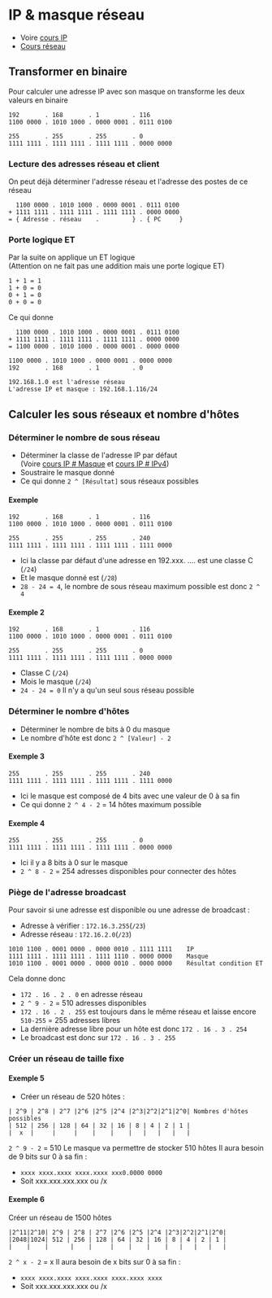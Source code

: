 # IP & masque réseau
- Voire [cours IP](https://doc.altherneum.fr/cours/ip)
- [Cours réseau](https://doc.altherneum.fr/cours/network)

## Transformer en binaire
Pour calculer une adresse IP avec son masque on transforme les deux valeurs en binaire
```
192       . 168       . 1         . 116
1100 0000 . 1010 1000 . 0000 0001 . 0111 0100

255       . 255       . 255       . 0
1111 1111 . 1111 1111 . 1111 1111 . 0000 0000
```

### Lecture des adresses réseau et client
On peut déjà déterminer l'adresse réseau et l'adresse des postes de ce réseau
```
  1100 0000 . 1010 1000 . 0000 0001 . 0111 0100
+ 1111 1111 . 1111 1111 . 1111 1111 . 0000 0000
= { Adresse . réseau    .         } . { PC     }
```

### Porte logique ET
Par la suite on applique un ET logique  
(Attention on ne fait pas une addition mais une porte logique ET)
```
1 + 1 = 1
1 + 0 = 0
0 + 1 = 0
0 + 0 = 0
```

Ce qui donne
```
  1100 0000 . 1010 1000 . 0000 0001 . 0111 0100
+ 1111 1111 . 1111 1111 . 1111 1111 . 0000 0000
= 1100 0000 . 1010 1000 . 0000 0001 . 0000 0000
```

```
1100 0000 . 1010 1000 . 0000 0001 . 0000 0000
192       . 168       . 1         . 0

192.168.1.0 est l'adresse réseau
L'adresse IP et masque : 192.168.1.116/24
```

## Calculer les sous réseaux et nombre d'hôtes
### Déterminer le nombre de sous réseau
- Déterminer la classe de l'adresse IP par défaut  
(Voire [cours IP # Masque](https://doc.altherneum.fr/cours/ip.html#Masque) et [cours IP # IPv4](https://doc.altherneum.fr/cours/ip.html#IPv4))
- Soustraire le masque donné
- Ce qui donne `2 ^ [Résultat]` sous réseaux possibles

#### Exemple
```
192       . 168       . 1         . 116
1100 0000 . 1010 1000 . 0000 0001 . 0111 0100

255       . 255       . 255       . 240
1111 1111 . 1111 1111 . 1111 1111 . 1111 0000
```

- Ici la classe par défaut d'une adresse en 192.xxx. .... est une classe C (`/24`)
- Et le masque donné est (`/28`)
- `28 - 24 = 4`, le nombre de sous réseau maximum possible est donc `2 ^ 4`

#### Exemple 2
```
192       . 168       . 1         . 116
1100 0000 . 1010 1000 . 0000 0001 . 0111 0100

255       . 255       . 255       . 0
1111 1111 . 1111 1111 . 1111 1111 . 0000 0000
```
- Classe C (`/24`)
- Mois le masque (`/24`)
- `24 - 24 = 0` Il n'y a qu'un seul sous réseau possible

### Déterminer le nombre d'hôtes
- Déterminer le nombre de bits à 0 du masque
- Le nombre d'hôte est donc `2 ^ [Valeur] - 2`

#### Exemple 3
```
255       . 255       . 255       . 240
1111 1111 . 1111 1111 . 1111 1111 . 1111 0000
```

- Ici le masque est composé de 4 bits avec une valeur de 0 à sa fin
- Ce qui donne `2 ^ 4 - 2` = 14 hôtes maximum possible

#### Exemple 4
```
255       . 255       . 255       . 0
1111 1111 . 1111 1111 . 1111 1111 . 0000 0000
```
- Ici il y a 8 bits à 0 sur le masque
- `2 ^ 8 - 2` = 254 adresses disponibles pour connecter des hôtes

### Piège de l'adresse broadcast

Pour savoir si une adresse est disponible ou une adresse de broadcast : 
- Adresse à vérifier : `172.16.3.255`(`/23`)
- Adresse réseau : `172.16.2.0`(`/23`)
```
1010 1100 . 0001 0000 . 0000 0010 . 1111 1111    IP
1111 1111 . 1111 1111 . 1111 1110 . 0000 0000    Masque
1010 1100 . 0001 0000 . 0000 0010 . 0000 0000    Résultat condition ET
```

Cela donne donc
- `172 . 16 . 2 . 0` en adresse réseau
- `2 ^ 9 - 2` = 510 adresses disponibles
- `172 . 16 . 2 . 255` est toujours dans le même réseau et laisse encore `510-255` = 255 adresses libres
- La dernière adresse libre pour un hôte est donc `172 . 16 . 3 . 254`
- Le broadcast est donc sur `172 . 16 . 3 . 255`

### Créer un réseau de taille fixe
#### Exemple 5
- Créer un réseau de 520 hôtes :
```
| 2^9 | 2^8 | 2^7 |2^6 |2^5 |2^4 |2^3|2^2|2^1|2^0| Nombres d'hôtes possibles
| 512 | 256 | 128 | 64 | 32 | 16 | 8 | 4 | 2 | 1 |
|  x  |     |     |    |    |    |   |   |   |   |
```

`2 ^ 9 - 2` = 510
Le masque va permettre de stocker 510 hôtes
Il aura besoin de 9 bits sur 0 à sa fin : 
- `xxxx xxxx.xxxx xxxx.xxxx xxx0.0000 0000`
- Soit xxx.xxx.xxx.xxx ou /x

#### Exemple 6
Créer un réseau de 1500 hôtes
```
|2^11|2^10| 2^9 | 2^8 | 2^7 |2^6 |2^5 |2^4 |2^3|2^2|2^1|2^0|
|2048|1024| 512 | 256 | 128 | 64 | 32 | 16 | 8 | 4 | 2 | 1 |
|    |    |      |    |     |    |    |    |   |   |   |   |
```
`2 ^ x - 2` = x
Il aura besoin de x bits sur 0 à sa fin : 
- `xxxx xxxx.xxxx xxxx.xxxx xxxx.xxxx xxxx`
- Soit xxx.xxx.xxx.xxx ou /x